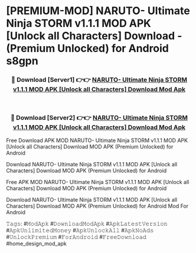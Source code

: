 # [PREMIUM-MOD] NARUTO- Ultimate Ninja STORM v1.1.1 MOD APK [Unlock all Characters] Download - (Premium Unlocked) for Android s8gpn



<div align="center">
<h3>🔴 Download [Server1] 👉👉 <a href="https://momento.my/?title=NARUTO-_Ultimate_Ninja_STORM_v1.1.1_MOD_APK_[Unlock_all_Characters]_Download">NARUTO- Ultimate Ninja STORM v1.1.1 MOD APK [Unlock all Characters] Download Mod Apk</a></h3><br>

<h3>🔴 Download [Server2] 👉👉 <a href="https://momento.my/?title=NARUTO-_Ultimate_Ninja_STORM_v1.1.1_MOD_APK_[Unlock_all_Characters]_Download">NARUTO- Ultimate Ninja STORM v1.1.1 MOD APK [Unlock all Characters] Download Mod Apk</a></h3>
</div>



Free Download APK MOD NARUTO- Ultimate Ninja STORM v1.1.1 MOD APK [Unlock all Characters] Download MOD APK (Premium Unlocked) for Android

Download NARUTO- Ultimate Ninja STORM v1.1.1 MOD APK [Unlock all Characters] Download MOD APK (Premium Unlocked) for Android

Free APK MOD NARUTO- Ultimate Ninja STORM v1.1.1 MOD APK [Unlock all Characters] Download MOD APK (Premium Unlocked) for Android

Download NARUTO- Ultimate Ninja STORM v1.1.1 MOD APK [Unlock all Characters] Download MOD APK (Premium Unlocked) for Android Mod For Android

𝚃𝚊𝚐𝚜: #𝙼𝚘𝚍𝙰𝚙𝚔 #𝙳𝚘𝚠𝚗𝚕𝚘𝚊𝚍𝙼𝚘𝚍𝙰𝚙𝚔 #𝙰𝚙𝚔𝙻𝚊𝚝𝚎𝚜𝚝𝚅𝚎𝚛𝚜𝚒𝚘𝚗 #𝙰𝚙𝚔𝚄𝚗𝚕𝚒𝚖𝚒𝚝𝚎𝚍𝙼𝚘𝚗𝚎𝚢 #𝙰𝚙𝚔𝚄𝚗𝚕𝚘𝚌𝚔𝙰𝚕𝚕 #𝙰𝚙𝚔𝙽𝚘𝙰𝚍𝚜 #𝚄𝚗𝚕𝚘𝚌𝚔𝙿𝚛𝚎𝚖𝚒𝚞𝚖 #𝙵𝚘𝚛𝙰𝚗𝚍𝚛𝚘𝚒𝚍 #𝙵𝚛𝚎𝚎𝙳𝚘𝚠𝚗𝚕𝚘𝚊𝚍 #home_design_mod_apk
